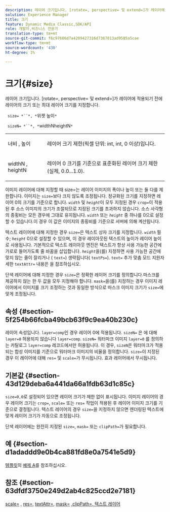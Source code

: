 ```yaml
---
description: 레이어 크기입니다. [rotate=, perspective= 및 extend=]가 레이어에 적용되기 전에 레이어의 크기 또는 최대 레이어 크기를 지정합니다.
solution: Experience Manager
title: 크기
feature: Dynamic Media Classic,SDK/API
role: 개발자,비즈니스 전문가
translation-type: tm+mt
source-git-commit: f6c97606d7a4209427316d7367013ad9585a5cae
workflow-type: tm+mt
source-wordcount: '430'
ht-degree: 1%

---
```



# 크기{#size}

레이어 크기입니다. [rotate=, perspective= 및 extend=]가 레이어에 적용되기 전에 레이어의 크기 또는 최대 레이어 크기를 지정합니다.

` size= *``*, *`위젯 높이`*`

` sizeN= *``*, *`widthNheightN`*`

<table id="simpletable_FBE17D736F93485AA0053BF447B4CC9F"> 
 <tr class="strow"> 
  <td class="stentry"> <p> <span class="codeph"> <span class="varname"> 너비  </span>,  <span class="varname"> 높이  </span> </span> </p> </td> 
  <td class="stentry"> <p>레이어 크기 제한(픽셀 단위: int, int, 0 이상)입니다. </p> </td> 
 </tr> 
 <tr class="strow"> 
  <td class="stentry"> <p> <span class="codeph"> <span class="varname"> widthN  </span>,  <span class="varname"> heightN  </span> </span> </p> </td> 
  <td class="stentry"> <p>레이어 0 크기를 기준으로 표준화된 레이어 크기 제한(실제, 0.0...1.0). </p> </td> 
 </tr> 
</table>

이미지 레이어에 대해 지정할 때 size=는 레이어 이미지의 폭이나 높이 또는 둘 다를 제한합니다. 이미지는 `size=`보다 크지 않도록 조정됩니다. 정규화된 크기를 지정하면 레이어 0의 크기를 기준으로 합니다. *`width`* 및 *`height`*&#x200B;이 모두 지정된 경우 `crop=`이 적용된 후 소스 이미지의 크기가 조절되므로 지정된 크기를 초과하지 않습니다. 소스 사각형의 종횡비는 모든 경우에 그대로 유지됩니다. *`width`* 또는 *`height`* 중 하나를 0으로 설정할 수 있습니다.이 경우 이 값은 이미지의 종횡비를 기준으로 서버에 의해 계산됩니다.

텍스트 레이어에 대해 지정한 경우 `size=`은 텍스트 상자 크기를 지정합니다. *`width`* 필수; *`height`* 0으로 설정할 수 있으며, 이 경우 레이아웃된 텍스트의 높이가 레이어 높이로 사용됩니다. 기본적으로 텍스트 레이아웃 엔진은 텍스트가 항상 사용 가능한 공간에 가로로 들어가도록 줄 바꿈을 삽입합니다. *`height`*&#x200B;을(를) 지정하면 사용 가능한 공간에 맞지 않는 줄이 잘리거나 ( `text=`) 생략됩니다( `textPs=`). `text=` 추가 맞춤 모드 지원자세한  `textAttr=` 내용은 을 참조하십시오.

단색 레이어에 대해 지정한 경우 `size=`은 정확한 레이어 크기를 정의합니다.마스크를 제공하지 않는 한 두 값을 모두 지정해야 합니다. `mask=`을(를) 지정하는 경우 이미지 레이어에서 이미지를 크기 조정하는 것과 동일한 방식으로 마스크 이미지 크기가 `size=`에 맞게 조정됩니다.

## 속성 {#section-5f254b66fcba49bcb63f9c9ea40b230c}

레이어 속성입니다. `layer=comp`인 경우 레이어 0에 적용됩니다. `sizeN=` 은 에 대해  `layer=0` 허용되지 않습니다  `layer=comp`. `sizeN=` 워터마크 이미지 `layer=0` 를 정의하는 카탈로그  `layer=comp` 레코드에서만 허용됩니다. 이 경우, `sizeN`은 워터마크가 적용되는 합성 이미지를 기준으로 워터마크 이미지의 비율을 정의합니다. `size=`이 지정된 경우 이 레이어에 대해 `res=` 및 `scale=`가 무시됩니다. 효과 레이어에서 무시됩니다.

## 기본값 {#section-43d129deba6a441da66a1fdb63d1c85c}

`size=0,0`로 설정되어 있으면 레이어 크기가 제한 없이 표시됩니다. 이미지 레이어의 경우 레이어 크기는 `crop=`, `scale=` 또는 `res=` 작업이 적용된 후 레이어 이미지 크기를 기준으로 결정됩니다. 텍스트 레이어의 경우 `size=`을 지정하지 않으면 렌더링된 텍스트에 맞게 레이어 크기가 자동으로 조정됩니다.

단색 레이어에는 완전히 지정된 `size=`, `mask=` 또는 `clipPath=`가 필요합니다.

## 예 {#section-d1adaddd9e0b4ca881fd8e0a7541e5d9}

[템플릿](../../../../../is-api/http-ref/image-serving-api-ref/c-http-protocol-reference/c-templates/c-templates.md#concept-3cd2d2adae0e41b2979b9640244d4d3e)의 [예제 A](../../../../../is-api/http-ref/image-serving-api-ref/c-http-protocol-reference/c-templates/r-example-a.md#reference-c78ea82e8a1646738e764fa6685dfbac)를 참조하십시오.

## 참조 {#section-63dfdf3750e249d2ab4c825ccd2e7181}

[scale=](../../../../../is-api/http-ref/image-serving-api-ref/c-http-protocol-reference/c-command-reference/r-is-http-scale.md#reference-098c30cea1764f189e6f7c7e400cc065) ,  [res=](../../../../../is-api/http-ref/image-serving-api-ref/c-http-protocol-reference/c-command-reference/r-res.md#reference-3d6fe416801148dea0f786f2b5169e55),  [textAttr=](../../../../../is-api/http-ref/image-serving-api-ref/c-http-protocol-reference/c-command-reference/r-textattr.md#reference-ff00484fa3244286abeff34911f7ec0d),  [mask=](../../../../../is-api/http-ref/image-serving-api-ref/c-http-protocol-reference/c-command-reference/r-mask.md#reference-922254e027404fb890b850e2723ee06e)  [ ](../../../../../is-api/http-ref/image-serving-api-ref/c-http-protocol-reference/c-command-reference/r-clippath.md#reference-8139b1b52dc54749b51b109521ddf83d)  [,clipPath=, 텍스트 레이어](../../../../../is-api/http-ref/image-serving-api-ref/c-http-protocol-reference/c-text-formatting/r-text-layers.md#reference-47e78cfb18134db5ab09e17af14a6a8f)
